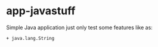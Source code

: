 # app-javastuff

Simple Java application just only test some features like as:

	+ java.lang.String 
